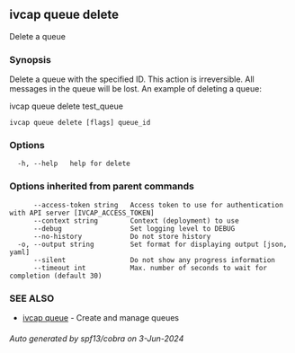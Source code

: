 ## ivcap queue delete

Delete a queue

### Synopsis

Delete a queue with the specified ID. This action is irreversible. All messages in the queue will be lost.
An example of deleting a queue:

  ivcap queue delete test_queue

```
ivcap queue delete [flags] queue_id
```

### Options

```
  -h, --help   help for delete
```

### Options inherited from parent commands

```
      --access-token string   Access token to use for authentication with API server [IVCAP_ACCESS_TOKEN]
      --context string        Context (deployment) to use
      --debug                 Set logging level to DEBUG
      --no-history            Do not store history
  -o, --output string         Set format for displaying output [json, yaml]
      --silent                Do not show any progress information
      --timeout int           Max. number of seconds to wait for completion (default 30)
```

### SEE ALSO

* [ivcap queue](ivcap_queue.md)	 - Create and manage queues

###### Auto generated by spf13/cobra on 3-Jun-2024
